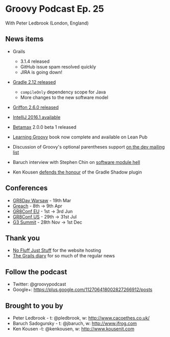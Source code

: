 # Groovy Podcast Ep. 25

With Peter Ledbrook (London, England)

## News items

* Grails
  * 3.1.4 released
  * GitHub issue spam resolved quickly
  * JIRA is going down!

* [Gradle 2.12 released](https://docs.gradle.org/2.12/release-notes)
  * `compileOnly` dependency scope for Java
  * More changes to the new software model

* [Griffon 2.6.0 released](http://griffon-framework.org/news/griffon_2.6.0.html)

* [IntelliJ 2016.1 available](https://www.jetbrains.com/idea/whatsnew/)

* [Betamax](https://github.com/betamaxteam/betamax) 2.0.0 beta 1 released

* [Learning Groovy](https://leanpub.com/learninggroovy/) book now complete and available on Lean Pub

* Discussion of Groovy's optional parentheses support [on the dev mailing list](http://groovy-lang.org/mailing-lists.html)

* Baruch interview with Stephen Chin on [software module hell](https://blogs.oracle.com/java/entry/software_module_hell)

* Ken Kousen [defends the honour](https://kousenit.wordpress.com/2016/03/14/the-shadow-knows-gradle/) of the Gradle Shadow plugin

## Conferences

* [GR8Day Warsaw](http://warsaw.gr8days.pl/#/) - 19th Mar
* [Greach](http://greachconf.com/) - 8th -> 9th Apr
* [GR8Conf EU](http://gr8conf.eu/#/) - 1st -> 3rd Jun
* [GR8Conf US](http://gr8conf.us/#/) - 29th -> 31st Jul
* [G3 Summit](https://g3summit.com/conference/fort_lauderdale/2016/11/home) - 28th Nov -> 1st Dec

## Thank you

* [No Fluff Just Stuff](https://nofluffjuststuff.com/home/main) for the website hosting
* [The Grails diary](http://grydeske.net/news) for so much of the regular news

## Follow the podcast

* Twitter: @groovypodcast
* Google+: https://plus.google.com/112706418002827266912/posts

## Brought to you by

* Peter Ledbrook - t: @pledbrook, w: http://www.cacoethes.co.uk/
* Baruch Sadogursky - t: @jbaruch, w: http://www.jfrog.com
* Ken Kousen -t: @kenkousen, w: http://www.kousenit.com
